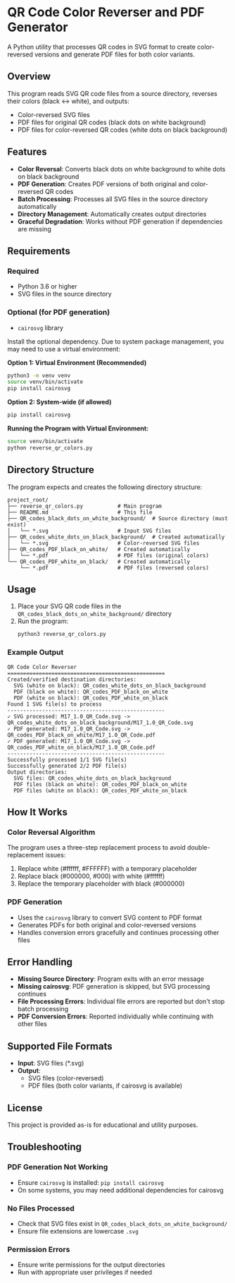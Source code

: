 # QR Code Color Reverser and PDF Generator

A Python utility that processes QR codes in SVG format to create color-reversed versions and generate PDF files for both color variants.

## Overview

This program reads SVG QR code files from a source directory, reverses their colors (black ↔ white), and outputs:
- Color-reversed SVG files
- PDF files for original QR codes (black dots on white background)
- PDF files for color-reversed QR codes (white dots on black background)

## Features

- **Color Reversal**: Converts black dots on white background to white dots on black background
- **PDF Generation**: Creates PDF versions of both original and color-reversed QR codes
- **Batch Processing**: Processes all SVG files in the source directory automatically
- **Directory Management**: Automatically creates output directories
- **Graceful Degradation**: Works without PDF generation if dependencies are missing

## Requirements

### Required
- Python 3.6 or higher
- SVG files in the source directory

### Optional (for PDF generation)
- `cairosvg` library

Install the optional dependency. Due to system package management, you may need to use a virtual environment:

**Option 1: Virtual Environment (Recommended)**
```bash
python3 -m venv venv
source venv/bin/activate
pip install cairosvg
```

**Option 2: System-wide (if allowed)**
```bash
pip install cairosvg
```

**Running the Program with Virtual Environment:**
```bash
source venv/bin/activate
python reverse_qr_colors.py
```

## Directory Structure

The program expects and creates the following directory structure:

```
project_root/
├── reverse_qr_colors.py           # Main program
├── README.md                      # This file
├── QR_codes_black_dots_on_white_background/  # Source directory (must exist)
│   └── *.svg                      # Input SVG files
├── QR_codes_white_dots_on_black_background/  # Created automatically
│   └── *.svg                      # Color-reversed SVG files
├── QR_codes_PDF_black_on_white/   # Created automatically
│   └── *.pdf                      # PDF files (original colors)
└── QR_codes_PDF_white_on_black/   # Created automatically
    └── *.pdf                      # PDF files (reversed colors)
```

## Usage

1. Place your SVG QR code files in the `QR_codes_black_dots_on_white_background/` directory
2. Run the program:
   ```bash
   python3 reverse_qr_colors.py
   ```

### Example Output

```
QR Code Color Reverser
==================================================
Created/verified destination directories:
  SVG (white on black): QR_codes_white_dots_on_black_background
  PDF (black on white): QR_codes_PDF_black_on_white
  PDF (white on black): QR_codes_PDF_white_on_black
Found 1 SVG file(s) to process
--------------------------------------------------
✓ SVG processed: M17_1.0_QR_Code.svg -> QR_codes_white_dots_on_black_background/M17_1.0_QR_Code.svg
✓ PDF generated: M17_1.0_QR_Code.svg -> QR_codes_PDF_black_on_white/M17_1.0_QR_Code.pdf
✓ PDF generated: M17_1.0_QR_Code.svg -> QR_codes_PDF_white_on_black/M17_1.0_QR_Code.pdf
--------------------------------------------------
Successfully processed 1/1 SVG file(s)
Successfully generated 2/2 PDF file(s)
Output directories:
  SVG files: QR_codes_white_dots_on_black_background
  PDF files (black on white): QR_codes_PDF_black_on_white
  PDF files (white on black): QR_codes_PDF_white_on_black
```

## How It Works

### Color Reversal Algorithm
The program uses a three-step replacement process to avoid double-replacement issues:
1. Replace white (#ffffff, #FFFFFF) with a temporary placeholder
2. Replace black (#000000, #000) with white (#ffffff)
3. Replace the temporary placeholder with black (#000000)

### PDF Generation
- Uses the `cairosvg` library to convert SVG content to PDF format
- Generates PDFs for both original and color-reversed versions
- Handles conversion errors gracefully and continues processing other files

## Error Handling

- **Missing Source Directory**: Program exits with an error message
- **Missing cairosvg**: PDF generation is skipped, but SVG processing continues
- **File Processing Errors**: Individual file errors are reported but don't stop batch processing
- **PDF Conversion Errors**: Reported individually while continuing with other files

## Supported File Formats

- **Input**: SVG files (*.svg)
- **Output**: 
  - SVG files (color-reversed)
  - PDF files (both color variants, if cairosvg is available)

## License

This project is provided as-is for educational and utility purposes.

## Troubleshooting

### PDF Generation Not Working
- Ensure `cairosvg` is installed: `pip install cairosvg`
- On some systems, you may need additional dependencies for cairosvg

### No Files Processed
- Check that SVG files exist in `QR_codes_black_dots_on_white_background/`
- Ensure file extensions are lowercase `.svg`

### Permission Errors
- Ensure write permissions for the output directories
- Run with appropriate user privileges if needed